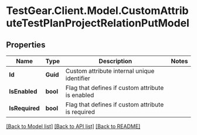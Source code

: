 # TestGear.Client.Model.CustomAttributeTestPlanProjectRelationPutModel

## Properties

Name | Type | Description | Notes
------------ | ------------- | ------------- | -------------
**Id** | **Guid** | Custom attribute internal unique identifier | 
**IsEnabled** | **bool** | Flag that defines if custom attribute is enabled | 
**IsRequired** | **bool** | Flag that defines if custom attribute is required | 

[[Back to Model list]](../README.md#documentation-for-models) [[Back to API list]](../README.md#documentation-for-api-endpoints) [[Back to README]](../README.md)

